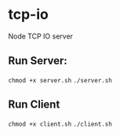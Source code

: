 # tcp-io
Node TCP IO server


## Run Server:

```chmod +x server.sh```
```./server.sh```

## Run Client

```chmod +x client.sh```
```./client.sh```

